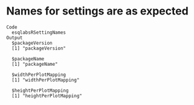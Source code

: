 # Names for settings are as expected

    Code
      esqlabsRSettingNames
    Output
      $packageVersion
      [1] "packageVersion"
      
      $packageName
      [1] "packageName"
      
      $widthPerPlotMapping
      [1] "widthPerPlotMapping"
      
      $heightPerPlotMapping
      [1] "heightPerPlotMapping"
      

